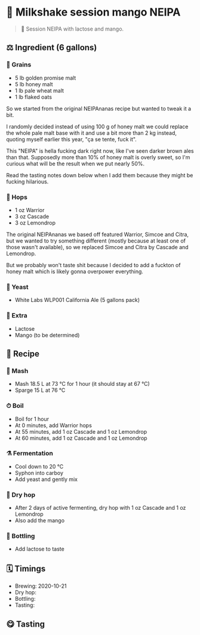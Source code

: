 # 🍺 Milkshake session mango NEIPA

> 📝 Session NEIPA with lactose and mango.

##  ⚖️ Ingredient (6 gallons)

### 🌾 Grains

* 5 lb golden promise malt
* 5 lb honey malt
* 1 lb pale wheat malt
* 1 lb flaked oats

So we started from the original NEIPAnanas recipe but wanted to tweak it
a bit.

I randomly decided instead of using 100 g of honey malt we could replace
the whole pale malt base with it and use a bit more than 2 kg instead,
quoting myself earlier this year, "ça se tente, fuck it".

This "NEIPA" is hella fucking dark right now, like I've seen darker
brown ales than that. Supposedly more than 10% of honey malt is overly
sweet, so I'm curious what will be the result when we put nearly 50%.

Read the tasting notes down below when I add them because they might be
fucking hilarious.

### 🌿 Hops

* 1 oz Warrior
* 3 oz Cascade
* 3 oz Lemondrop

The original NEIPAnanas we based off featured Warrior, Simcoe and Citra,
but we wanted to try something different (mostly because at least one of
those wasn't available), so we replaced Simcoe and Citra by Cascade and
Lemondrop.

But we probably won't taste shit because I decided to add a fuckton of
honey malt which is likely gonna overpower everything.

### 🧫 Yeast

* White Labs WLP001 California Ale (5 gallons pack)

### 🍍 Extra

* Lactose
* Mango (to be determined)

## 📖 Recipe

### 🚰 Mash

* Mash 18.5 L at 73 °C for 1 hour (it should stay at 67 °C)
* Sparge 15 L at 76 °C

### ⏱  Boil

* Boil for 1 hour
* At 0 minutes, add Warrior hops
* At 55 minutes, add 1 oz Cascade and 1 oz Lemondrop
* At 60 minutes, add 1 oz Cascade and 1 oz Lemondrop

### ⚗️ Fermentation

* Cool down to 20 °C
* Syphon into carboy
* Add yeast and gently mix

### 🌵 Dry hop

* After 2 days of active fermenting, dry hop with 1 oz Cascade and 1 oz Lemondrop
* Also add the mango

### 🧪 Bottling

* Add lactose to taste

## 🗓 Timings

* Brewing: 2020-10-21
* Dry hop:
* Bottling:
* Tasting:

## 😋 Tasting
